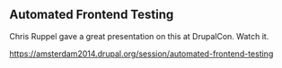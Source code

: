 ## Automated Frontend Testing

Chris Ruppel gave a great presentation on this at DrupalCon. Watch it.

https://amsterdam2014.drupal.org/session/automated-frontend-testing
